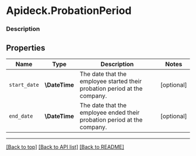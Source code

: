 # Apideck.ProbationPeriod

### Description

## Properties
Name | Type | Description | Notes
------------ | ------------- | ------------- | -------------
`start_date` | **\DateTime** | The date that the employee started their probation period at the company. | [optional] 
`end_date` | **\DateTime** | The date that the employee ended their probation period at the company. | [optional] 





---

[[Back to top]](#) [[Back to API list]](../../../../README.md#documentation-for-api-endpoints) [[Back to README]](../../../../README.md)


